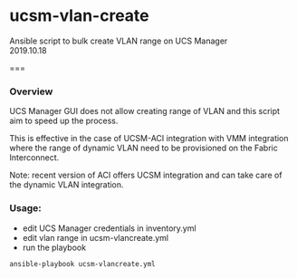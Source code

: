 # ucsm-vlan-create

Ansible script to bulk create VLAN range on UCS Manager  
2019.10.18  

===

### Overview
UCS Manager GUI does not allow creating range of VLAN and this script aim to speed up the process.

This is effective in the case of UCSM-ACI integration with VMM integration where the range of dynamic VLAN need to be provisioned on the Fabric Interconnect.

Note: recent version of ACI offers UCSM integration and can take care of the dynamic VLAN integration.

### Usage:
- edit UCS Manager credentials in inventory.yml
- edit vlan range in ucsm-vlancreate.yml
- run the playbook

```bash
ansible-playbook ucsm-vlancreate.yml
```
